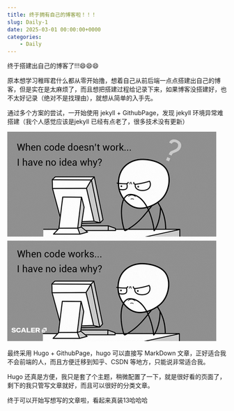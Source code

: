 ```yaml
---
title: 终于拥有自己的博客啦！！！
slug: Daily-1
date: 2025-03-01 00:00:00+0000
categories:
    - Daily
---
```


终于搭建出自己的博客了!!!😄😄😄

原本想学习稚晖君什么都从零开始撸，想着自己从前后端一点点搭建出自己的博客，但是实在是太麻烦了，而且想把搭建过程给记录下来，如果博客没搭建好，也不太好记录（绝对不是找理由），就想从简单的入手先。  

通过多个方案的尝试，一开始使用 jekyll + GithubPage，发现 jekyll 环境异常难搭建（我个人感觉应该是jekyll 已经有点老了，很多技术没有更新）

![](giphy.gif)

最终采用 Hugo + GithubPage，hugo 可以直接写 MarkDown 文章，正好适合我不会前端的人，而且方便迁移到知乎、CSDN 等地方，只能说非常适合我。

Hugo 还真是方便，我只是套了个主题，稍微配置了一下，就是很好看的页面了，剩下的我只管写文章就好，而且可以很好的分类文章。

终于可以开始写想写的文章啦，看起来真装13哈哈哈